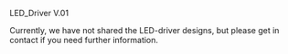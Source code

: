 

LED_Driver V.01 

Currently, we have not shared the LED-driver designs, but please get in contact if you need further information.